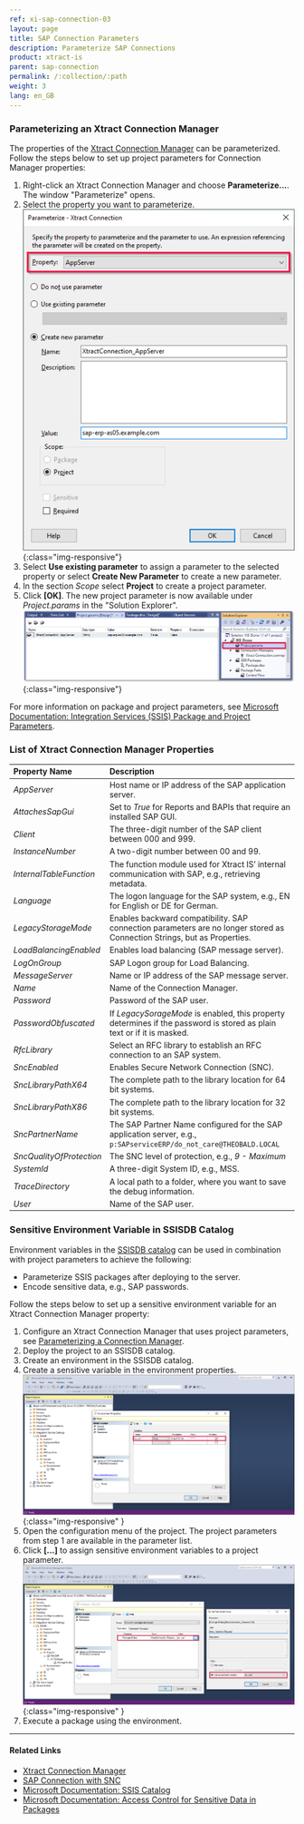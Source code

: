 ```yaml
---
ref: xi-sap-connection-03
layout: page
title: SAP Connection Parameters
description: Parameterize SAP Connections
product: xtract-is
parent: sap-connection
permalink: /:collection/:path
weight: 3
lang: en_GB
---
```



### Parameterizing an Xtract Connection Manager

The properties of the [Xtract Connection Manager](./the-connection-manager) can be parameterized.
Follow the steps below to set up project parameters for Connection Manager properties:

1. Right-click an Xtract Connection Manager and choose **Parameterize...**. The window "Parameterize" opens.
2. Select the property you want to parameterize.<br>
![connection-manager-parameterize](/img/content/xis/connection-manager-parameterize.png){:class="img-responsive"}
3. Select **Use existing parameter** to assign a parameter to the selected property or select **Create New Parameter** to create a new parameter.
4. In the section *Scope* select **Project** to create a project parameter. 
5. Click **[OK]**. The new project parameter is now available under *Project.params* in the "Solution Explorer".<br>
![connection-manager-project-params](/img/content/xis/connection-manager-project-params.png){:class="img-responsive"}

For more information on package and project parameters, see [Microsoft Documentation: Integration Services (SSIS) Package and Project Parameters](https://learn.microsoft.com/en-us/sql/integration-services/integration-services-ssis-package-and-project-parameters?view=sql-server-ver16).

### List of Xtract Connection Manager Properties

|Property Name|Description|
|:----|:----|
| *AppServer* | Host name or IP address of the SAP application server. |
| *AttachesSapGui* | Set to *True* for Reports and BAPIs that require an installed SAP GUI.|
| *Client* | The three-digit number of the SAP client between 000 and 999. |
| *InstanceNumber* | A two-digit number between 00 and 99. |
| *InternalTableFunction*| The function module used for Xtract IS’ internal communication with SAP, e.g., retrieving metadata. |
| *Language* | The logon language for the SAP system, e.g., EN for English or DE for German. |
| *LegacyStorageMode* | Enables backward compatibility. SAP connection parameters are no longer stored as Connection Strings, but as Properties. |
| *LoadBalancingEnabled* | Enables load balancing (SAP message server). |
| *LogOnGroup*| SAP Logon group for Load Balancing. |
| *MessageServer* | Name or IP address of the SAP message server. |
| *Name* | Name of the Connection Manager.|
| *Password* | Password of the SAP user. |
| *PasswordObfuscated* | If *LegacySorageMode* is enabled, this property determines if the password is stored as plain text or if it is masked. |
| *RfcLibrary* | Select an RFC library to establish an RFC connection to an SAP system. |
| *SncEnabled* | Enables Secure Network Connection (SNC).|
| *SncLibraryPathX64* |  The complete path to the library location for 64 bit systems. |
| *SncLibraryPathX86* | The complete path to the library location for 32 bit systems.|
| *SncPartnerName* | The SAP Partner Name configured for the SAP application server, e.g., `p:SAPserviceERP/do_not_care@THEOBALD.LOCAL` |
| *SncQualityOfProtection* | The SNC level of protection, e.g., *9 - Maximum* |
| *SystemId* | A three-digit System ID, e.g., MSS. |
| *TraceDirectory* | A local path to a folder, where you want to save the debug information. |
| *User*| Name of the SAP user.|


### Sensitive Environment Variable in SSISDB Catalog

Environment variables in the [SSISDB catalog](https://learn.microsoft.com/en-us/sql/integration-services/catalog/ssis-catalog?view=sql-server-ver16) can be used in combination with project parameters to achieve the following:
- Parameterize SSIS packages after deploying to the server.
- Encode sensitive data, e.g., SAP passwords.

Follow the steps below to set up a sensitive environment variable for an Xtract Connection Manager property:

1. Configure an Xtract Connection Manager that uses project parameters, see [Parameterizing a Connection Manager](#parameterizing-an-xtract-connection-manager).
2. Deploy the project to an SSISDB catalog. 
3. Create an environment in the SSISDB catalog. 
4. Create a sensitive variable in the environment properties.<br>
![XIS_sensitive_variable_1](/img/content/XIS_sensitive_variable_1.png){:class="img-responsive" }
5. Open the configuration menu of the project. The project parameters from step 1 are available in the parameter list.
6. Click **[...]** to assign sensitive environment variables to a project parameter.<br>
![XIS_sensitive_variable_1](/img/content/XIS_sensitive_variable_2.png){:class="img-responsive" }
7. Execute a package using the environment.

*****

#### Related Links
- [Xtract Connection Manager](./the-connection-manager)
- [SAP Connection with SNC](./sap-connection-with-snc)
- [Microsoft Documentation: SSIS Catalog](https://learn.microsoft.com/en-us/sql/integration-services/catalog/ssis-catalog?view=sql-server-ver16)
- [Microsoft Documentation: Access Control for Sensitive Data in Packages](https://learn.microsoft.com/en-us/sql/integration-services/security/access-control-for-sensitive-data-in-packages#protection-level-setting-and-the-ssisdb-catalog)
